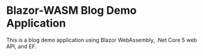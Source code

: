 # Blazor-WASM Blog Demo Application
This is a blog demo application using Blazor WebAssembly, .Net Core 5 web API, and EF.